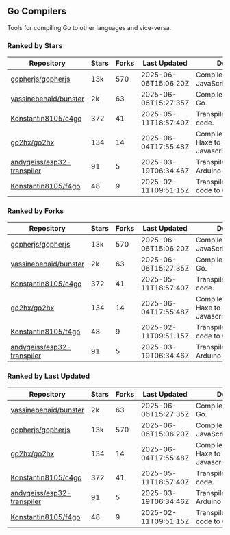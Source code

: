 ## Go Compilers

Tools for compiling Go to other languages and vice-versa.

### Ranked by Stars

| Repository | Stars | Forks | Last Updated | Description | 
|------------|-------|-------|--------------|-------------|
| [gopherjs/gopherjs](https://github.com/gopherjs/gopherjs) | 13k | 570 | 2025-06-06T15:06:20Z |  Compiler from Go to JavaScript. |
| [yassinebenaid/bunster](https://github.com/yassinebenaid/bunster) | 2k | 63 | 2025-06-06T15:27:35Z |  Compile shell scripts to Go. |
| [Konstantin8105/c4go](https://github.com/Konstantin8105/c4go) | 372 | 41 | 2025-05-11T18:57:40Z |  Transpile C code to Go code. |
| [go2hx/go2hx](https://github.com/go2hx/go2hx) | 134 | 14 | 2025-06-04T17:55:48Z |  Compiler from Go to Haxe to Javascript/C++/Java/C#. |
| [andygeiss/esp32-transpiler](https://github.com/andygeiss/esp32-transpiler) | 91 | 5 | 2025-03-19T06:34:46Z |  Transpile Go into Arduino code. |
| [Konstantin8105/f4go](https://github.com/Konstantin8105/f4go) | 48 | 9 | 2025-02-11T09:51:15Z |  Transpile FORTRAN 77 code to Go code. |

### Ranked by Forks

| Repository | Stars | Forks | Last Updated | Description | 
|------------|-------|-------|--------------|-------------|
| [gopherjs/gopherjs](https://github.com/gopherjs/gopherjs) | 13k | 570 | 2025-06-06T15:06:20Z |  Compiler from Go to JavaScript. |
| [yassinebenaid/bunster](https://github.com/yassinebenaid/bunster) | 2k | 63 | 2025-06-06T15:27:35Z |  Compile shell scripts to Go. |
| [Konstantin8105/c4go](https://github.com/Konstantin8105/c4go) | 372 | 41 | 2025-05-11T18:57:40Z |  Transpile C code to Go code. |
| [go2hx/go2hx](https://github.com/go2hx/go2hx) | 134 | 14 | 2025-06-04T17:55:48Z |  Compiler from Go to Haxe to Javascript/C++/Java/C#. |
| [Konstantin8105/f4go](https://github.com/Konstantin8105/f4go) | 48 | 9 | 2025-02-11T09:51:15Z |  Transpile FORTRAN 77 code to Go code. |
| [andygeiss/esp32-transpiler](https://github.com/andygeiss/esp32-transpiler) | 91 | 5 | 2025-03-19T06:34:46Z |  Transpile Go into Arduino code. |

### Ranked by Last Updated

| Repository | Stars | Forks | Last Updated | Description | 
|------------|-------|-------|--------------|-------------|
| [yassinebenaid/bunster](https://github.com/yassinebenaid/bunster) | 2k | 63 | 2025-06-06T15:27:35Z |  Compile shell scripts to Go. |
| [gopherjs/gopherjs](https://github.com/gopherjs/gopherjs) | 13k | 570 | 2025-06-06T15:06:20Z |  Compiler from Go to JavaScript. |
| [go2hx/go2hx](https://github.com/go2hx/go2hx) | 134 | 14 | 2025-06-04T17:55:48Z |  Compiler from Go to Haxe to Javascript/C++/Java/C#. |
| [Konstantin8105/c4go](https://github.com/Konstantin8105/c4go) | 372 | 41 | 2025-05-11T18:57:40Z |  Transpile C code to Go code. |
| [andygeiss/esp32-transpiler](https://github.com/andygeiss/esp32-transpiler) | 91 | 5 | 2025-03-19T06:34:46Z |  Transpile Go into Arduino code. |
| [Konstantin8105/f4go](https://github.com/Konstantin8105/f4go) | 48 | 9 | 2025-02-11T09:51:15Z |  Transpile FORTRAN 77 code to Go code. |

